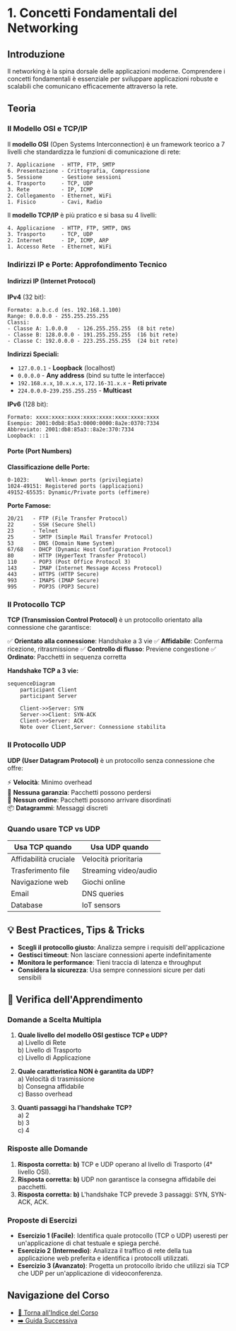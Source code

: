 # 1. Concetti Fondamentali del Networking

## Introduzione
Il networking è la spina dorsale delle applicazioni moderne. Comprendere i concetti fondamentali è essenziale per sviluppare applicazioni robuste e scalabili che comunicano efficacemente attraverso la rete.

## Teoria

### Il Modello OSI e TCP/IP

Il **modello OSI** (Open Systems Interconnection) è un framework teorico a 7 livelli che standardizza le funzioni di comunicazione di rete:

```
7. Applicazione  - HTTP, FTP, SMTP
6. Presentazione - Crittografia, Compressione
5. Sessione      - Gestione sessioni
4. Trasporto     - TCP, UDP
3. Rete          - IP, ICMP
2. Collegamento  - Ethernet, WiFi
1. Fisico        - Cavi, Radio
```

Il **modello TCP/IP** è più pratico e si basa su 4 livelli:

```
4. Applicazione  - HTTP, FTP, SMTP, DNS
3. Trasporto     - TCP, UDP
2. Internet      - IP, ICMP, ARP
1. Accesso Rete  - Ethernet, WiFi
```

### Indirizzi IP e Porte: Approfondimento Tecnico

#### **Indirizzi IP (Internet Protocol)**

**IPv4** (32 bit):
```
Formato: a.b.c.d (es. 192.168.1.100)
Range: 0.0.0.0 - 255.255.255.255
Classi:
- Classe A: 1.0.0.0   - 126.255.255.255  (8 bit rete)
- Classe B: 128.0.0.0 - 191.255.255.255  (16 bit rete)
- Classe C: 192.0.0.0 - 223.255.255.255  (24 bit rete)
```

**Indirizzi Speciali:**
- `127.0.0.1` - **Loopback** (localhost)
- `0.0.0.0` - **Any address** (bind su tutte le interfacce)
- `192.168.x.x`, `10.x.x.x`, `172.16-31.x.x` - **Reti private**
- `224.0.0.0-239.255.255.255` - **Multicast**

**IPv6** (128 bit):
```
Formato: xxxx:xxxx:xxxx:xxxx:xxxx:xxxx:xxxx:xxxx
Esempio: 2001:0db8:85a3:0000:0000:8a2e:0370:7334
Abbreviato: 2001:db8:85a3::8a2e:370:7334
Loopback: ::1
```

#### **Porte (Port Numbers)**

**Classificazione delle Porte:**
```
0-1023:     Well-known ports (privilegiate)
1024-49151: Registered ports (applicazioni)
49152-65535: Dynamic/Private ports (effimere)
```

**Porte Famose:**
```
20/21   - FTP (File Transfer Protocol)
22      - SSH (Secure Shell)
23      - Telnet
25      - SMTP (Simple Mail Transfer Protocol)
53      - DNS (Domain Name System)
67/68   - DHCP (Dynamic Host Configuration Protocol)
80      - HTTP (HyperText Transfer Protocol)
110     - POP3 (Post Office Protocol 3)
143     - IMAP (Internet Message Access Protocol)
443     - HTTPS (HTTP Secure)
993     - IMAPS (IMAP Secure)
995     - POP3S (POP3 Secure)
```

### Il Protocollo TCP

**TCP (Transmission Control Protocol)** è un protocollo orientato alla connessione che garantisce:

✅ **Orientato alla connessione**: Handshake a 3 vie
✅ **Affidabile**: Conferma ricezione, ritrasmissione
✅ **Controllo di flusso**: Previene congestione
✅ **Ordinato**: Pacchetti in sequenza corretta

**Handshake TCP a 3 vie:**
```mermaid
sequenceDiagram
    participant Client
    participant Server
    
    Client->>Server: SYN
    Server->>Client: SYN-ACK
    Client->>Server: ACK
    Note over Client,Server: Connessione stabilita
```

### Il Protocollo UDP

**UDP (User Datagram Protocol)** è un protocollo senza connessione che offre:

⚡ **Velocità**: Minimo overhead  
🚫 **Nessuna garanzia**: Pacchetti possono perdersi  
🚫 **Nessun ordine**: Pacchetti possono arrivare disordinati  
📦 **Datagrammi**: Messaggi discreti  

### Quando usare TCP vs UDP

| **Usa TCP quando** | **Usa UDP quando** |
|-------------------|------------------|
| Affidabilità cruciale | Velocità prioritaria |
| Trasferimento file | Streaming video/audio |
| Navigazione web | Giochi online |
| Email | DNS queries |
| Database | IoT sensors |

## 💡 Best Practices, Tips & Tricks

- **Scegli il protocollo giusto**: Analizza sempre i requisiti dell'applicazione
- **Gestisci timeout**: Non lasciare connessioni aperte indefinitamente  
- **Monitora le performance**: Tieni traccia di latenza e throughput
- **Considera la sicurezza**: Usa sempre connessioni sicure per dati sensibili

## 🧠 Verifica dell'Apprendimento

### Domande a Scelta Multipla

1. **Quale livello del modello OSI gestisce TCP e UDP?**  
    a) Livello di Rete  
    b) Livello di Trasporto  
    c) Livello di Applicazione

2. **Quale caratteristica NON è garantita da UDP?**  
    a) Velocità di trasmissione  
    b) Consegna affidabile  
    c) Basso overhead

3. **Quanti passaggi ha l'handshake TCP?**  
    a) 2  
    b) 3  
    c) 4

### Risposte alle Domande
1. **Risposta corretta: b)** TCP e UDP operano al livello di Trasporto (4° livello OSI).
2. **Risposta corretta: b)** UDP non garantisce la consegna affidabile dei pacchetti.
3. **Risposta corretta: b)** L'handshake TCP prevede 3 passaggi: SYN, SYN-ACK, ACK.

### Proposte di Esercizi
- **Esercizio 1 (Facile)**: Identifica quale protocollo (TCP o UDP) useresti per un'applicazione di chat testuale e spiega perché.
- **Esercizio 2 (Intermedio)**: Analizza il traffico di rete della tua applicazione web preferita e identifica i protocolli utilizzati.
- **Esercizio 3 (Avanzato)**: Progetta un protocollo ibrido che utilizzi sia TCP che UDP per un'applicazione di videoconferenza.

## Navigazione del Corso
- [📑 Torna all'Indice del Corso](../README.md)
- [➡️ Guida Successiva](02-Introduzione-ai-Socket.md)